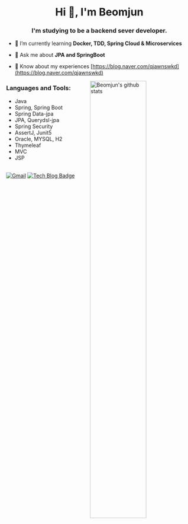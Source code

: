 <h1 align="center">Hi 👋, I'm Beomjun</h1> <h3 align="center">I'm studying to be a backend sever developer.</h3>  

- 🌱 I’m currently learning **Docker, TDD, Spring Cloud & Microservices**

- 💬 Ask me about **JPA and SpringBoot**   
 
- 📄 Know about my experiences [https://blog.naver.com/qjawnswkd](https://blog.naver.com/qjawnswkd)

<p>
  <a href="https://github.com/BeomjunLee">
    <img width="55%" align="right" alt="Beomjun's github stats" src="https://github-readme-stats.vercel.app/api?username=BeomjunLee&theme=dracula&show_icons=true&hide_border=true" />
  </a>

<h3 align="left">Languages and Tools:</h3>


- Java<br>
- Spring, Spring Boot<br>
- Spring Data-jpa<br>
- JPA, Querydsl-jpa<br>
- Spring Security<br>
- AssertJ, Junit5<br>
- Oracle, MYSQL, H2<br>
- Thymeleaf<br>
- MVC<br>
- JSP<br><br>

[![Gmail](https://img.shields.io/badge/-Gmail-c14438?style=flat&logo=Gmail&logoColor=white)](mailto:qjawnswkd0717@gmail.com)
[![Tech Blog Badge](http://img.shields.io/badge/-Tech%20blog-black?style=flat-square&logo=github&link=https://blog.naver.com/qjawnswkd/)](https://blog.naver.com/qjawnswkd)
